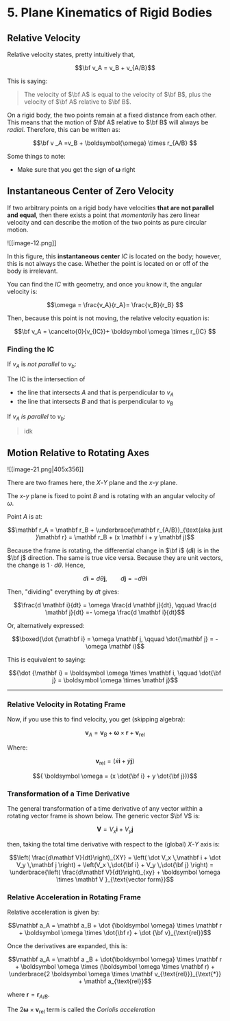 # 5. Plane Kinematics of Rigid Bodies


## Relative Velocity

Relative velocity states, pretty intuitively that,

$$\bf v_A = v_B + v_{A/B}$$

This is saying:

> The velocity of $\bf A$ is equal to the velocity of $\bf B$, plus the velocity of $\bf A$ relative to $\bf B$. 

On a rigid body, the two points remain at a fixed distance from each other. This means that the motion of $\bf A$ relative to $\bf B$ will always be *radial*. Therefore, this can be written as:

$$\bf v _A =v_B + \boldsymbol{\omega} \times r_{A/B} $$


Some things to note:
- Make sure that you get the sign of $\boldsymbol \omega$ right 

## Instantaneous Center of Zero Velocity


If two arbitrary points on a rigid body have velocities **that are not parallel and equal**, then there exists a point that *momentarily* has zero linear velocity and can describe the motion of the two points as pure circular motion.

![[image-12.png]]

In this figure, this **instantaneous center** $IC$ is located on the body; however, this is not always the case. Whether the point is located on or off of the body is irrelevant. 


You can find the $IC$ with geometry, and once you know it, the angular velocity is:

$$\omega = \frac{v_A}{r_A}= \frac{v_B}{r_B} $$


Then, because this point is not moving, the relative velocity equation is:

$$\bf v_A = \cancelto{0}{v_{IC}}+ \boldsymbol \omega \times r_{IC} $$


### Finding the IC

If $v_A$ is *not parallel* to $v_b$:

The IC is the intersection of 
- the line that intersects $A$ and that is perpendicular to $v_A$
- the line that intersects $B$ and that is perpendicular to $v_B$

If $v_A$ *is parallel* to $v_b$:

> idk 



## Motion Relative to Rotating Axes

![[image-21.png|405x356]]

There are two frames here, the $X$-$Y$ plane and the $x$-$y$ plane.

The $x$-$y$ plane is fixed to point $B$ and is rotating with an angular velocity of $\omega$. 

Point $A$ is at:

$$\mathbf r_A = \mathbf r_B + \underbrace{\mathbf r_{A/B}}_{\text{aka just }\mathbf r} = \mathbf r_B + (x \mathbf i + y \mathbf j)$$

Because the frame is rotating, the differential change in $\bf i$ ($d \mathbf i$) is in the $\bf j$ direction. The same is true vice versa. Because they are unit vectors, the change is $1\cdot d\theta$. Hence,  

$$d \mathbf i = d\theta \mathbf j, \qquad d\mathbf j = -d\theta \mathbf i $$

Then, "dividing" everything by $dt$ gives:

$$\frac{d \mathbf i}{dt} = \omega \frac{d \mathbf j}{dt}, \qquad \frac{d \mathbf j}{dt} =- \omega \frac{d \mathbf i}{dt}$$


Or, alternatively expressed:

$$\boxed{\dot {\mathbf i} = \omega \mathbf j, \qquad \dot{\mathbf j} = - \omega \mathbf i}$$

This is equivalent to saying:

$${\dot {\mathbf i} = \boldsymbol \omega \times \mathbf i, \qquad \dot{\bf j} = \boldsymbol \omega \times \mathbf j}$$


--- 

### Relative Velocity in Rotating Frame

Now, if you use this to find velocity, you get (skipping algebra):

$$\mathbf v_A = \mathbf v_B + \boldsymbol \omega \times \mathbf r + \mathbf v_{\text{rel}}$$

Where: 

$$\mathbf v_{\text{rel}} = (\dot x \mathbf i + \dot y \mathbf j)$$

$${ \boldsymbol \omega  = (x \dot{\bf i} + y \dot{\bf j})}$$


### Transformation of a Time Derivative

The general transformation of a time derivative of any vector within a rotating vector frame is shown below. The generic vector $\bf V$ is:

$$\mathbf V = V_x\mathbf i + V_y \mathbf j$$

then, taking the total time derivative with respect to the (global) $X$-$Y$ axis is:

$$\left( \frac{d\mathbf V}{dt}\right)_{XY} = \left( \dot V_x \,\mathbf i + \dot V_y \,\mathbf j \right) + \left(V_x \,\dot{\bf i} + V_y \,\dot{\bf j} \right) = \underbrace{\left( \frac{d\mathbf V}{dt}\right)_{xy} + \boldsymbol \omega \times \mathbf V }_{\text{vector form}}$$

### Relative Acceleration in Rotating Frame

Relative acceleration is given by:

$$\mathbf a_A = \mathbf a_B + \dot {\boldsymbol \omega} \times \mathbf r + \boldsymbol \omega \times \dot{\bf r} + \dot {\bf v}_{\text{rel}}$$

Once the derivatives are expanded, this is:

$$\mathbf a_A = \mathbf a _B + \dot{\boldsymbol \omega} \times \mathbf r + \boldsymbol \omega \times (\boldsymbol \omega \times \mathbf r) + \underbrace{2 \boldsymbol \omega \times \mathbf v_{\text{rel}}}_{\text{*}} + \mathbf a_{\text{rel}}$$

where $\mathbf r = \mathbf r_{A/B}$. 

The $2 \boldsymbol \omega \times \mathbf v_{\text{rel}}$ term is called the *Coriolis acceleration*




